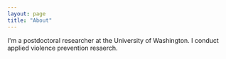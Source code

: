 ```yaml
---
layout: page
title: "About"
---
```


I'm a postdoctoral researcher at the University of Washington. I conduct applied violence prevention resaerch.
